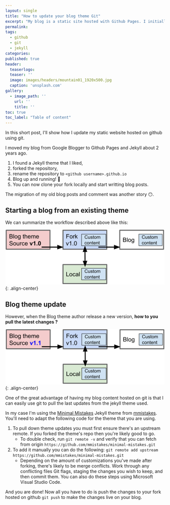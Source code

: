 ```yaml
---
layout: single
title: "How to update your blog theme Git"
excerpt: "My blog is a static site hosted with Github Pages. I initially forked a theme that I liked and now I need to fetch the latest updates..."
permalink:
tags: 
  - github
  - git
  - jekyll
categories:
published: true
header:
  teaserlogo:
  teaser: ''
  image: images/headers/mountain01_1920x500.jpg
  caption: 'unsplash.com'
gallery:
  - image_path: ''
    url: ''
    title: ''
toc: true
toc_label: "Table of content"
---
```


In this short post, I'll show how I update my static website hosted on github using git.

I moved my blog from Google Blogger to Github Pages and Jekyll about 2 years ago.

1. I found a Jekyll theme that I liked,
1. forked the repository,
1. rename the repository to `<github username>.github.io`
1. Blog up and running! 🚀
1. You can now clone your fork locally and start writting blog posts.

The migration of my old blog posts and comment was another story 😶.

## Starting a blog from an existing theme

We can summarize the workflow described above like this:

![image-center](/images/2019/2019-06-29-blogtheme_update_with_git/step1.png){: .align-center}

## Blog theme update

However, when the Blog theme author release a new version, **how to you pull the latest changes ?**

![image-center](/images/2019/2019-06-29-blogtheme_update_with_git/step2.png){: .align-center}

One of the great advantage of having my blog content hosted on git is that I can easily use git to pull the last updates from the jekyll theme used.

In my case I'm using the [Minimal Mistakes](https://github.com/mmistakes/minimal-mistakes) Jekyll theme from [mmistakes](https://github.com/mmistakes). You'll need to adapt the following code for the theme that you are using.

1. To pull down theme updates you must first ensure there's an upstream remote. If you forked the theme's repo then you're likely good to go.
   * To double check, run `git remote -v` and verify that you can fetch from origin `https://github.com/mmistakes/minimal-mistakes.git`
1. To add it manually you can do the following: `git remote add upstream https://github.com/mmistakes/minimal-mistakes.git`
   * Depending on the amount of customizations you've made after forking, there's likely to be merge conflicts. Work through any conflicting files Git flags, staging the changes you wish to keep, and then commit them. You can also do these steps using Microsoft Visual Studio Code.

And you are done! Now all you have to do is push the changes to your fork hosted on github `git push` to make the changes live on your blog.
